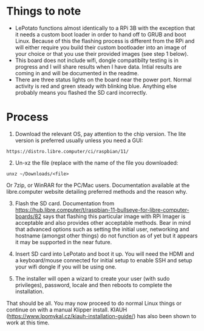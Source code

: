 # Things to note

- LePotato functions almost identically to a RPi 3B with the exception that it needs a custom boot loader in order to hand off to GRUB and boot Linux. Because of this the flashing process is different from the RPi and will either require you build their custom bootloader into an image of your choice or that you use their provided images (see step 1 below).
- This board does not include wifi, dongle compatibilty testing is in progress and I will share results when I have data. Intial results are coming in and will be documented in the readme.
- There are three status lights on the board near the power port. Normal activity is red and green steady with blinking blue. Anything else probably means you flashed the SD card incorrectly.

# Process

1) Download the relevant OS, pay attention to the chip version. The lite version is preferred usually unless you need a GUI:

```
https://distro.libre.computer/ci/raspbian/11/
```

2) Un-xz the file (replace <file> with the name of the file you downloaded:

```
unxz ~/Downloads/<file>
```

Or 7zip, or WinRAR for the PC/Mac users. Documentation available at the libre.computer website detailing preferred methods and the reason why.

3) Flash the SD card. Documentation from https://hub.libre.computer/t/raspbian-11-bullseye-for-libre-computer-boards/82 says that flashing this particular image with RPi Imager is acceptable and also provides other acceptable methods. Bear in mind that advanced options such as setting the initial user, networking and hostname (amongst other things) do not function as of yet but it appears it may be supported in the near future.

4) Insert SD card into LePotato and boot it up. You will need the HDMI and a keyboard/mouse connected for initial setup to enable SSH and setup your wifi dongle if you will be using one.

5) The installer will open a wizard to create your user (with sudo privileges), password, locale and then reboots to complete the installation.
  
That should be all. You may now proceed to do normal Linux things or continue on with a manual Klipper install. KIAUH (https://www.lpomykal.cz/kiauh-installation-guide/) has also been shown to work at this time.
